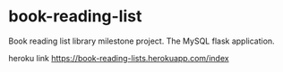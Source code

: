 # book-reading-list
Book reading list library milestone project. The MySQL flask application. 

heroku link
https://book-reading-lists.herokuapp.com/index
